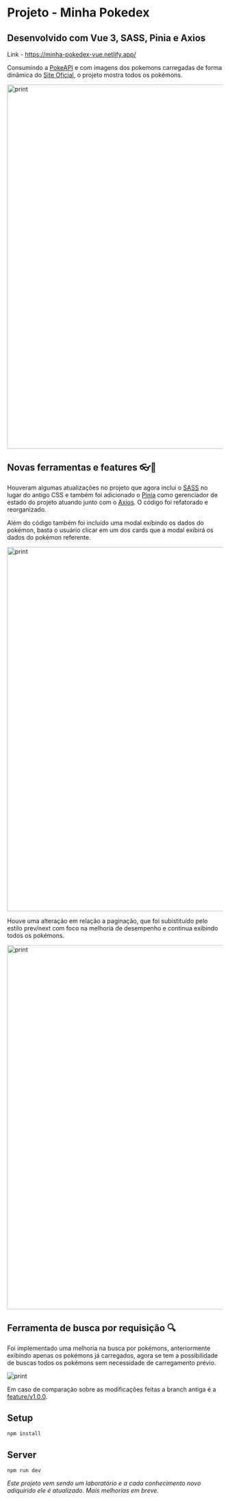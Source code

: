 # Projeto - Minha Pokedex
## Desenvolvido com Vue 3, SASS, Pinia e Axios

Link - https://minha-pokedex-vue.netlify.app/

Consumindo a <a href="https://pokeapi.co/" target="_blank">PokeAPI</a> e com imagens dos pokemons carregadas de forma dinâmica do <a href="https://www.pokemon.com/br/pokedex/" target="_blank">Site Oficial</a>, o projeto mostra todos os pokémons.

<img width="850" src="https://raw.githubusercontent.com/stamorim28/minha-pokedex/master/print_1.png" alt="print"/>

## Novas ferramentas e features 👓🍍

Houveram algumas atualizações no projeto que agora inclui o <a href="https://sass-lang.com/" target="_blank">SASS</a> no lugar do antigo CSS e também foi adicionado o <a href="https://pinia.vuejs.org/" target="_blank">Pinia</a> como gerenciador de estado do projeto atuando junto com o <a href="https://axios-http.com/ptbr/docs/intro" target="_blank">Axios</a>. O código foi refatorado e reorganizado.

Além do código também foi incluído uma modal exibindo os dados do pokémon, basta o usuário clicar em um dos cards que a modal exibirá os dados do pokémon referente.

<img width="850" src="https://raw.githubusercontent.com/stamorim28/minha-pokedex/master/print_2.png" alt="print"/>

Houve uma alteração em relação a paginação, que foi subistituído pelo estilo prev/next com foco na melhoria de desempenho e continua exibindo todos os pokémons.

<img width="850" src="https://raw.githubusercontent.com/stamorim28/minha-pokedex/master/print_3.png" alt="print"/>

## Ferramenta de busca por requisição 🔍

Foi implementado uma melhoria na busca por pokémons, anteriormente exibindo apenas os pokémons já carregados, agora se tem a possibilidade de buscas todos os pokémons sem necessidade de carregamento prévio.

<img src="https://raw.githubusercontent.com/stamorim28/minha-pokedex/master/print_4.png" alt="print"/>

Em caso de comparação sobre as modificações feitas a branch antiga é a <a href="https://github.com/stamorim28/minha-pokedex/tree/feature/v1.0.0">feature/v1.0.0</a>.

## Setup
```
npm install
```

## Server
```
npm run dev
```


_Este projeto vem sendo um laboratório e a cada conhecimento novo adiquirido ele é atualizado. Mais melhorias em breve._
